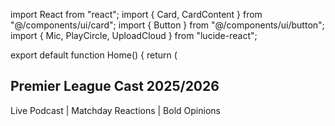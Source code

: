 import React from "react";
import { Card, CardContent } from "@/components/ui/card";
import { Button } from "@/components/ui/button";
import { Mic, PlayCircle, UploadCloud } from "lucide-react";

export default function Home() {
  return (
    <main className="min-h-screen bg-black text-white p-6 font-sans">
      <section className="text-center mb-10">
        <h1 className="text-5xl font-bold mb-2 text-yellow-400">Premier League Cast 2025/2026</h1>
        <p className="text-lg text-gray-300">Live Podcast | Matchday Reactions | Bold Opinions</p>
      </section>
